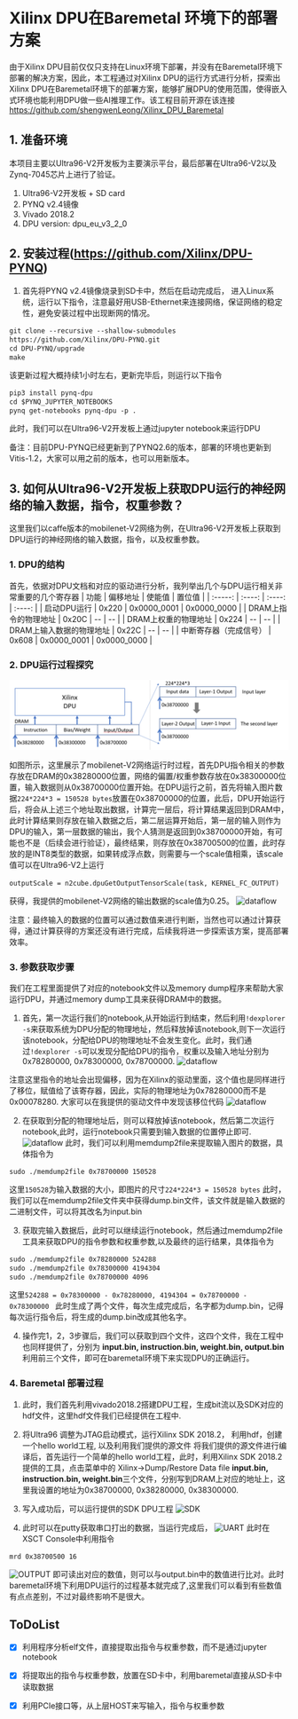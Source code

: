 # Xilinx DPU在Baremetal 环境下的部署方案
由于Xilinx DPU目前仅仅只支持在Linux环境下部署，并没有在Baremetal环境下部署的解决方案，因此，本工程通过对Xilinx DPU的运行方式进行分析，探索出Xilinx DPU在Baremetal环境下的部署方案，能够扩展DPU的使用范围，使得嵌入式环境也能利用DPU做一些AI推理工作。该工程目前开源在该连接 <https://github.com/shengwenLeong/Xilinx_DPU_Baremetal>

## 1. 准备环境
本项目主要以Ultra96-V2开发板为主要演示平台，最后部署在Ultra96-V2以及Zynq-7045芯片上进行了验证。
1. Ultra96-V2开发板 + SD card
2. PYNQ v2.4镜像
3. Vivado 2018.2 
4. DPU version: dpu_eu_v3_2_0

## 2. 安装过程(<https://github.com/Xilinx/DPU-PYNQ>)
1. 首先将PYNQ v2.4镜像烧录到SD卡中，然后在启动完成后， 进入Linux系统，运行以下指令，注意最好用USB-Ethernet来连接网络，保证网络的稳定性，避免安装过程中出现断网的情况。
```shell
git clone --recursive --shallow-submodules https://github.com/Xilinx/DPU-PYNQ.git
cd DPU-PYNQ/upgrade
make
```
该更新过程大概持续1小时左右，更新完毕后，则运行以下指令
```shell
pip3 install pynq-dpu
cd $PYNQ_JUPYTER_NOTEBOOKS
pynq get-notebooks pynq-dpu -p .
```
此时，我们可以在Ultra96-V2开发板上通过jupyter notebook来运行DPU

备注：目前DPU-PYNQ已经更新到了PYNQ2.6的版本，部署的环境也更新到Vitis-1.2，大家可以用之前的版本，也可以用新版本。

## 3. 如何从Ultra96-V2开发板上获取DPU运行的神经网络的输入数据，指令，权重参数？
这里我们以caffe版本的mobilenet-V2网络为例，在Ultra96-V2开发板上获取到DPU运行的神经网络的输入数据，指令，以及权重参数。

### 1. DPU的结构
首先，依据对DPU文档和对应的驱动进行分析，我列举出几个与DPU运行相关非常重要的几个寄存器
| 功能 | 偏移地址 | 使能值 | 置位值 |
| :-----:  | :----:  | :----: | :----: |
| 启动DPU运行 | 0x220  | 0x0000_0001  | 0x0000_0000 |
| DRAM上指令的物理地址 | 0x20C | -- | -- |
| DRAM上权重的物理地址 | 0x224 | -- | -- |
| DRAM上输入数据的物理地址 | 0x22C | -- | -- |
| 中断寄存器（完成信号）   | 0x608 | 0x0000_0001 | 0x0000_0000 |

### 2. DPU运行过程探究

![dataflow](./image/dataflow.png)

如图所示，这里展示了mobilenet-V2网络运行时过程，首先DPU指令相关的参数存放在DRAM的0x38280000位置，网络的偏置/权重参数存放在0x38300000位置，输入数据则从0x38700000位置开始。在DPU运行之前，首先将输入图片数据```224*224*3 = 150528 bytes```放置在0x38700000的位置，此后，DPU开始运行后，将会从上述三个地址取出数据，计算完一层后，将计算结果返回到DRAM中，此时计算结果则存放在输入数据之后，第二层运算开始后，第一层的输入则作为DPU的输入，第一层数据的输出，我个人猜测是返回到0x38700000开始，有可能也不是（后续会进行验证），最终结果，则存放在0x38700500的位置，此时存放的是INT8类型的数据，如果转成浮点数，则需要与一个scale值相乘，该scale值可以在Ultra96-V2上运行

```outputScale = n2cube.dpuGetOutputTensorScale(task, KERNEL_FC_OUTPUT)```

获得，我提供的mobilenet-V2网络的输出数据的scale值为0.25。
![dataflow](./image/outscale.png)

注意：最终输入的数据的位置可以通过数值来进行判断，当然也可以通过计算获得，通过计算获得的方案还没有进行完成，后续我将进一步探索该方案，提高部署效率。

### 3. 参数获取步骤
我们在工程里面提供了对应的notebook文件以及memory dump程序来帮助大家运行DPU，并通过memory dump工具来获得DRAM中的数据。

1. 首先，第一次运行我们的notebook,从开始运行到结束，然后利用``` !dexplorer -s ```来获取系统为DPU分配的物理地址，然后释放掉该notebook,则下一次运行该notebook，分配给DPU的物理地址不会发生变化。此时，我们通过``` !dexplorer -s ```可以发现分配给DPU的指令，权重以及输入地址分别为0x78280000, 0x78300000, 0x78700000. 
![dataflow](./image/DPU.png)

注意这里指令的地址会出现偏移，因为在Xilinx的驱动里面，这个值也是同样进行了移位，赋值给了该寄存器，因此，实际的物理地址为0x78280000而不是0x00078280. 大家可以在我提供的驱动文件中发现该移位代码
![dataflow](./image/inst.png)

2. 在获取到分配的物理地址后，则可以释放掉该notebook，然后第二次运行notebook,此时，运行notebook只需要到输入数据的位置停止即可.
![dataflow](./image/input.png)
此时，我们可以利用memdump2file来提取输入图片的数据，具体指令为
```
sudo ./memdump2file 0x78700000 150528
```
这里```150528```为输入数据的大小，即图片的尺寸```224*224*3 = 150528 bytes```
此时，我们可以在memdump2file文件夹中获得dump.bin文件，该文件就是输入数据的二进制文件，可以将其改名为input.bin

3. 获取完输入数据后，此时可以继续运行notebook，然后通过memdump2file工具来获取DPU的指令参数和权重参数,以及最终的运行结果，具体指令为
```
sudo ./memdump2file 0x78280000 524288 
sudo ./memdump2file 0x78300000 4194304 
sudo ./memdump2file 0x78700000 4096
```
这里```524288 = 0x78300000 - 0x78280000, 4194304 = 0x78700000 - 0x78300000 ```
此时生成了两个文件，每次生成完成后，名字都为dump.bin，记得每次运行指令后，将生成的dump.bin改成其他名字。

4. 操作完1，2，3步骤后，我们可以获取到四个文件，这四个文件，我在工程中也同样提供了，分别为
**input.bin, instruction.bin, weight.bin, output.bin** 利用前三个文件，即可在baremetal环境下来实现DPU的正确运行。

### 4. Baremetal 部署过程

1. 此时，我们首先利用vivado2018.2搭建DPU工程，生成bit流以及SDK对应的hdf文件，这里hdf文件我们已经提供在工程中.

2. 将Ultra96 调整为JTAG启动模式，运行Xilinx SDK 2018.2， 利用hdf，创建一个hello world工程, 以及利用我们提供的源文件 将我们提供的源文件进行编译后，首先运行一个简单的hello world工程，此时，利用Xilinx SDK 2018.2提供的工具，点击菜单中的 Xilinx->Dump/Restore Data file 
**input.bin, instruction.bin, weight.bin**三个文件，分别写到DRAM上对应的地址上，这里我设置的地址为0x38700000, 0x38280000, 0x38300000.

3. 写入成功后，可以运行提供的SDK DPU工程
![SDK](./image/SDK.png)

4. 此时可以在putty获取串口打出的数据，当运行完成后，
![UART](./image/uart.png)
此时在XSCT Console中利用指令
```
mrd 0x38700500 16
```
![OUTPUT](./image/output.png)
即可读出对应的数值，则可以与output.bin中的数值进行比对。此时baremetal环境下利用DPU运行的过程基本就完成了,这里我们可以看到有些数值有点点差别，不过对最终影响不是很大。

## ToDoList
- [x] 利用程序分析elf文件，直接提取出指令与权重参数，而不是通过jupyter notebook
- [x] 将提取出的指令与权重参数，放置在SD卡中，利用baremetal直接从SD卡中读取数据
- [x] 利用PCIe接口等，从上层HOST来写输入，指令与权重参数



